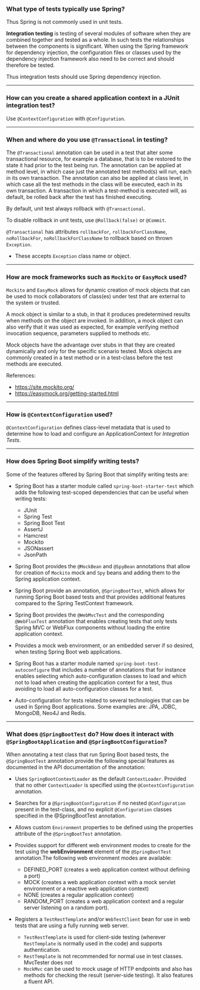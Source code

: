 
### What type of tests typically use Spring?

Thus Spring is not commonly used in unit tests.

**Integration testing** is testing of several modules of software when they are combined together and tested as a whole. In such tests the relationships between the components is significant. When using the Spring framework for dependency injection, the configuration files or classes used by the dependency injection framework also need to be correct and should therefore be tested. 

Thus integration tests should use Spring dependency injection.

----------

### How can you create a shared application context in a JUnit integration test?

Use `@ContextConfiguration` with `@Configuration`.

----------

### When and where do you use `@Transactional` in testing?

The `@Transactional` annotation can be used in a test that alter some transactional resource, for example a database, that is to be restored to the state it had prior to the test being run. The annotation can be applied at method level, in which case just the annotated test method(s) will run, each in its own transaction. The annotation can also be applied at class level, in which case all the test methods in the class will be executed, each in its own transaction. A transaction in which a test-method is executed will, as default, be rolled back after the test has finished executing.

By default, unit test always rollback with `@Transactional`.

To disable rollback in unit tests, use `@Rollback(false)` or `@Commit`.

`@Transactional` has attributes `rollbackFor`, `rollbackForClassName`, `noRollbackFor`, `noRollbackForClassName` to rollback based on thrown `Exception`.
  - These accepts `Exception` class name or object.

----------

### How are mock frameworks such as `Mockito` or `EasyMock` used?

`Mockito` and `EasyMock` allows for dynamic creation of mock objects that can be used to mock collaborators of class(es) under test that are external to the system or trusted. 

A mock object is similar to a stub, in that it produces predetermined results when methods on the object are invoked. In addition, a mock object can also verify that it was used as expected, for example verifying method invocation sequence, parameters supplied to methods etc.

Mock objects have the advantage over stubs in that they are created dynamically and only for the specific scenario tested. Mock objects are commonly created in a test method or in a test-class before the test methods are executed.

References: 
- https://site.mockito.org/
- https://easymock.org/getting-started.html

----------

### How is `@ContextConfiguration` used?

`@ContextConfiguration` defines class-level metadata that is used to determine how to load and configure an ApplicationContext for *Integration Tests*.


----------

### How does Spring Boot simplify writing tests?

Some of the features offered by Spring Boot that simplify writing tests are:

- Spring Boot has a starter module called `spring-boot-starter-test` which adds the following test-scoped dependencies that can be useful when writing tests:
  - JUnit 
  - Spring Test
  - Spring Boot Test
  - AssertJ
  - Hamcrest
  - Mockito
  - JSONassert
  - JsonPath
  
- Spring Boot provides the `@MockBean` and `@SpyBean` annotations that allow for creation of `Mockito` mock and `Spy` beans and adding them to the Spring application context.

- Spring Boot provide an annotation, `@SpringBootTest`, which allows for running Spring Boot based tests and that provides additional features compared to the Spring TestContext framework.

- Spring Boot provides the `@WebMvcTest` and the corresponding `@WebFluxTest` annotation that enables creating tests that only tests Spring MVC or WebFlux components without loading the entire application context.

- Provides a mock web environment, or an embedded server if so desired, when testing Spring Boot web applications.

- Spring Boot has a starter module named `spring-boot-test-autoconfigure` that includes a number of annotations that for instance enables selecting which auto-configuration classes to load and which not to load when creating the application context for a test, thus avoiding to load all auto-configuration classes for a test.

- Auto-configuration for tests related to several technologies that can be used in Spring Boot applications. Some examples are: JPA, JDBC, MongoDB, Neo4J and Redis.

----------

### What does `@SpringBootTest` do? How does it interact with `@SpringBootApplication` and `@SpringBootConfiguration`?

When annotating a test class that run Spring Boot based tests, the `@SpringBootTest` annotation provide the following special features as documented in the API documentation of the annotation:

- Uses `SpringBootContextLoader` as the default `ContextLoader`. Provided that no other `ContextLoader` is specified using the `@ContextConfiguration` annotation.

- Searches for a `@SpringBootConfiguration` if no nested `@Configuration` present in the test-class, and no explicit `@Configuration` classes specified in the @SpringBootTest annotation.

- Allows custom `Environment` properties to be defined using the properties attribute of the `@SpringBootTest` annotation.

- Provides support for different web environment modes to create for the test using the **webEnvironment** element of the `@SpringBootTest` annotation.The following web environment modes are available: 
  - DEFINED_PORT (creates a web application context without defining a port)
  - MOCK (creates a web application context with a mock servlet environment or a reactive web application context)
  - NONE (creates a regular application context)
  - RANDOM_PORT (creates a web application context and a regular server listening on a random port).

- Registers a `TestRestTemplate` and/or `WebTestClient` bean for use in web tests that are using a fully running web server.
  - `TestRestTemplate` is used for client-side testing (wherever `RestTemplate` is normally used in the code) and supports authentication.
  - `RestTemplate` is not recommended for normal use in test classes. MvcTester does not
  - `MockMvc` can be used to mock usage of HTTP endpoints and also has methods for checking the result (server-side testing). It also features a fluent API.

